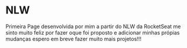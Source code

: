 # NLW
Primeira Page desenvolvida por mim a partir do NLW da RocketSeat me sinto muito feliz por fazer oque foi proposto e adicionar minhas própias mudanças espero em breve fazer muito mais projetos!!!
